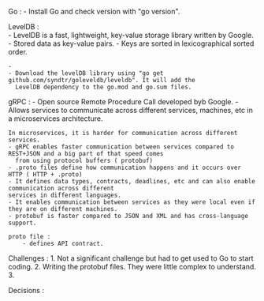 Go : 
    - Install Go and check version with "go version". 
    
LevelDB :   
    - LevelDB is a fast, lightweight, key-value storage library written by Google.
    - Stored data as key-value pairs. 
    - Keys are sorted in lexicographical sorted order. 

    - 
    - Download the levelDB library using "go get github.com/syndtr/goleveldb/leveldb". It will add the 
      LevelDB dependency to the go.mod and go.sum files. 

gRPC : 
    - Open source Remote Procedure Call developed byb Google. 
    - Allows services to communicate across different services, machines, etc in a microservices architecture. 

    In microservices, it is harder for communication across different services. 
    - gRPC enables faster communication between services compared to REST+JSON and a big part of that speed comes
      from using protocol buffers ( protobuf)
    - .proto files define how communication happens and it occurs over HTTP ( HTTP + .proto)
    - It defines data types, contracts, deadlines, etc and can also enable communication across different
    services in different languages. 
    - It enables communication between services as they were local even if they are on different machines. 
    - protobuf is faster compared to JSON and XML and has cross-language support. 

    proto file : 
        - defines API contract. 
        
    

Challenges : 
    1. Not a significant challenge but had to get used to Go to start coding. 
    2. Writing the protobuf files. They were little complex to understand. 
    3. 

Decisions : 
